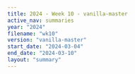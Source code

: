```yaml
---
title: 2024 - Week 10 - vanilla-master
active_nav: summaries
year: "2024"
filename: "wk10"
version: "vanilla-master"
start_date: "2024-03-04"
end_date: "2024-03-10"
layout: "summary"
---
```

